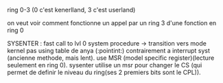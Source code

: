 ring 0-3 (0 c'est kenerlland, 3 c'est userland)

on veut voir comment fonctionne un appel par un ring 3 d'une fonction en ring 0

SYSENTER : fast call to lvl 0 system procedure -> transition vers mode kernel
pas using table de anya (:pointint:) contrairement a interrupt syst (ancienne methode, mais lent). use MSR  (model specific register)(lecture seulement en ring 0).
sysenter utilise un msr pour changer le CS (qui permet de definir le niveau du ring(ses 2 premiers bits sont le CPL)).

